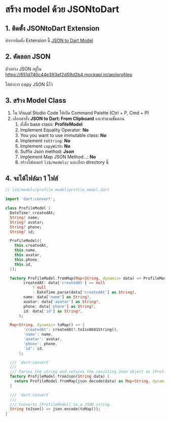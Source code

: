 
# สร้าง model ด้วย JSONtoDart

## 1. ติดตั้ง JSONtoDart Extension 

ทำการติดตั้ง Extension นี้ [JSON to Dart Model](https://marketplace.visualstudio.com/items?itemName=hirantha.json-to-dart)

## 2. คัดลอก JSON 

ตัวอย่าง JSON อยู่ใน https://651d740c44e393af2d59d2b4.mockapi.io/api/profiles 

ให้ทำการ copy JSON นี้ไว้

## 3. สร้าง Model Class 

1. ใน Visual Studio Code ให้เปิด Command Palette (Ctrl + P, Cmd + P) 
2. เลือกคำสั่ง **JSON to Dart: From Clipboard** และทำตามขั้นตอน
   1. ตั้งชื่อ base class: **ProfileModel**
   2. Implement Equality Operator: **No**
   3. You you want to use immutable class: **No**
   4. Implement `toString`: **No**
   5. Implement `copyWith`: **No**
   6. Suffix Json method: **Json**
   7. Implement Map JSON Method...: **No**
   8. สร้างโฟลเดอร์ `lib/models/` และเลือก directory นี้

## 4. จะได้ไฟล์มา 1 ไฟล์

```dart
// lib/models/profile_model/profile_model.dart

import 'dart:convert';

class ProfileModel {
  DateTime? createdAt;
  String? name;
  String? avatar;
  String? phone;
  String? id;

  ProfileModel({
    this.createdAt,
    this.name,
    this.avatar,
    this.phone,
    this.id,
  });

  factory ProfileModel.fromMap(Map<String, dynamic> data) => ProfileModel(
        createdAt: data['createdAt'] == null
            ? null
            : DateTime.parse(data['createdAt'] as String),
        name: data['name'] as String?,
        avatar: data['avatar'] as String?,
        phone: data['phone'] as String?,
        id: data['id'] as String?,
      );

  Map<String, dynamic> toMap() => {
        'createdAt': createdAt?.toIso8601String(),
        'name': name,
        'avatar': avatar,
        'phone': phone,
        'id': id,
      };

  /// `dart:convert`
  ///
  /// Parses the string and returns the resulting Json object as [ProfileModel].
  factory ProfileModel.fromJson(String data) {
    return ProfileModel.fromMap(json.decode(data) as Map<String, dynamic>);
  }

  /// `dart:convert`
  ///
  /// Converts [ProfileModel] to a JSON string.
  String toJson() => json.encode(toMap());
}

```
